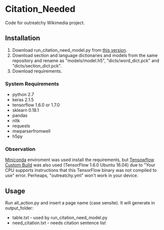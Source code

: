 # Citation_Needed
Code for outreatchy Wikimedia project.

## Installation 

1. Download run_citation_need_model.py from [this version](https://github.com/mirrys/citation-needed-paper/tree/ef16de6c6165978a55b1bc0a6ba6c9ddc82e0d87).
2. Download section and language dictionaries and models from the same repository and rename as "models/model.h5", "dicts/word_dict.pck" and  "dicts/section_dict.pck".
3. Download requirements.

### System Requirements

* python 2.7
* keras 2.1.5
* tensorflow 1.6.0 or 1.7.0
* sklearn 0.18.1
* pandas
* nltk
* requests
* mwparserfromwell
* h5py

### Observation
[Miniconda](https://docs.conda.io/en/latest/miniconda.html) enviroment was used install the requirements, but [Tensowflow Custom Build](https://github.com/lakshayg/tensorflow-build) was also used (TensorFlow 1.6.0 Ubuntu 16.04) due to "Your CPU supports instructions that this TensorFlow binary was not compiled to use" error. Perheaps, "outreatchy.yml" won't work in your device.

## Usage

Run all_action.py and insert a page name (case sensite). It will generate in output_folder:

* table.txt - used by run_citation_need_model.py
* need_citation.txt - needs citation sentence list 
